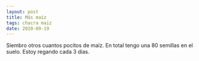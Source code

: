 ```yaml
---
layout: post
title: Más maíz
tags: chacra maiz
date: 2020-09-19
---
```


Siembro otros cuantos pocitos de maíz. En total tengo una 80 semillas en el suelo. Estoy regando cada 3 días.

